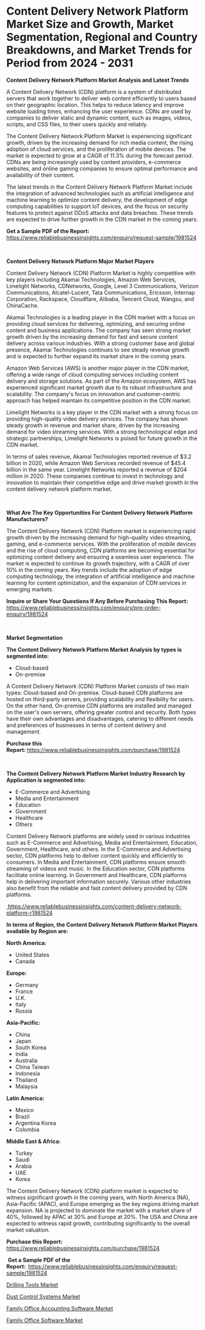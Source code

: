 <p><h1>Content Delivery Network Platform Market Size and Growth, Market Segmentation, Regional and Country Breakdowns, and Market Trends for Period from 2024 -  2031</h1></p><p><strong>Content Delivery Network Platform Market Analysis and Latest Trends</strong></p>
<p><p>A Content Delivery Network (CDN) platform is a system of distributed servers that work together to deliver web content efficiently to users based on their geographic location. This helps to reduce latency and improve website loading times, enhancing the user experience. CDNs are used by companies to deliver static and dynamic content, such as images, videos, scripts, and CSS files, to their users quickly and reliably.</p><p>The Content Delivery Network Platform Market is experiencing significant growth, driven by the increasing demand for rich media content, the rising adoption of cloud services, and the proliferation of mobile devices. The market is expected to grow at a CAGR of 11.3% during the forecast period. CDNs are being increasingly used by content providers, e-commerce websites, and online gaming companies to ensure optimal performance and availability of their content.</p><p>The latest trends in the Content Delivery Network Platform Market include the integration of advanced technologies such as artificial intelligence and machine learning to optimize content delivery, the development of edge computing capabilities to support IoT devices, and the focus on security features to protect against DDoS attacks and data breaches. These trends are expected to drive further growth in the CDN market in the coming years.</p></p>
<p><strong>Get a Sample PDF of the Report:&nbsp;</strong> <a href="https://www.reliablebusinessinsights.com/enquiry/request-sample/1981524">https://www.reliablebusinessinsights.com/enquiry/request-sample/1981524</a></p>
<p>&nbsp;</p>
<p><strong>Content Delivery Network Platform Major Market Players</strong></p>
<p><p>Content Delivery Network (CDN) Platform Market is highly competitive with key players including Akamai Technologies, Amazon Web Services, Limelight Networks, CDNetworks, Google, Level 3 Communications, Verizon Communications, Alcatel-Lucent, Tata Communications, Ericsson, Internap Corporation, Rackspace, Cloudflare, Alibaba, Tencent Cloud, Wangsu, and ChinaCache.</p><p>Akamai Technologies is a leading player in the CDN market with a focus on providing cloud services for delivering, optimizing, and securing online content and business applications. The company has seen strong market growth driven by the increasing demand for fast and secure content delivery across various industries. With a strong customer base and global presence, Akamai Technologies continues to see steady revenue growth and is expected to further expand its market share in the coming years.</p><p>Amazon Web Services (AWS) is another major player in the CDN market, offering a wide range of cloud computing services including content delivery and storage solutions. As part of the Amazon ecosystem, AWS has experienced significant market growth due to its robust infrastructure and scalability. The company's focus on innovation and customer-centric approach has helped maintain its competitive position in the CDN market.</p><p>Limelight Networks is a key player in the CDN market with a strong focus on providing high-quality video delivery services. The company has shown steady growth in revenue and market share, driven by the increasing demand for video streaming services. With a strong technological edge and strategic partnerships, Limelight Networks is poised for future growth in the CDN market.</p><p>In terms of sales revenue, Akamai Technologies reported revenue of $3.2 billion in 2020, while Amazon Web Services recorded revenue of $45.4 billion in the same year. Limelight Networks reported a revenue of $204 million in 2020. These companies continue to invest in technology and innovation to maintain their competitive edge and drive market growth in the content delivery network platform market.</p></p>
<p>&nbsp;</p>
<p><strong>What Are The Key Opportunities For Content Delivery Network Platform Manufacturers?</strong></p>
<p><p>The Content Delivery Network (CDN) Platform market is experiencing rapid growth driven by the increasing demand for high-quality video streaming, gaming, and e-commerce services. With the proliferation of mobile devices and the rise of cloud computing, CDN platforms are becoming essential for optimizing content delivery and ensuring a seamless user experience. The market is expected to continue its growth trajectory, with a CAGR of over 10% in the coming years. Key trends include the adoption of edge computing technology, the integration of artificial intelligence and machine learning for content optimization, and the expansion of CDN services in emerging markets.</p></p>
<p><strong>Inquire or Share Your Questions If Any Before Purchasing This Report:</strong> <a href="https://www.reliablebusinessinsights.com/enquiry/pre-order-enquiry/1981524">https://www.reliablebusinessinsights.com/enquiry/pre-order-enquiry/1981524</a></p>
<p>&nbsp;</p>
<p><strong>Market Segmentation</strong></p>
<p><strong>The Content Delivery Network Platform Market Analysis by types is segmented into:</strong></p>
<p><ul><li>Cloud-based</li><li>On-premise</li></ul></p>
<p><p>A Content Delivery Network (CDN) Platform Market consists of two main types: Cloud-based and On-premise. Cloud-based CDN platforms are hosted on third-party servers, providing scalability and flexibility for users. On the other hand, On-premise CDN platforms are installed and managed on the user's own servers, offering greater control and security. Both types have their own advantages and disadvantages, catering to different needs and preferences of businesses in terms of content delivery and management.</p></p>
<p><strong>Purchase this Report:&nbsp;</strong><a href="https://www.reliablebusinessinsights.com/purchase/1981524">https://www.reliablebusinessinsights.com/purchase/1981524</a></p>
<p>&nbsp;</p>
<p><strong>The Content Delivery Network Platform Market Industry Research by Application is segmented into:</strong></p>
<p><ul><li>E-Commerce and Advertising</li><li>Media and Entertainment</li><li>Education</li><li>Government</li><li>Healthcare</li><li>Others</li></ul></p>
<p><p>Content Delivery Network platforms are widely used in various industries such as E-Commerce and Advertising, Media and Entertainment, Education, Government, Healthcare, and others. In the E-Commerce and Advertising sector, CDN platforms help to deliver content quickly and efficiently to consumers. In Media and Entertainment, CDN platforms ensure smooth streaming of videos and music. In the Education sector, CDN platforms facilitate online learning. In Government and Healthcare, CDN platforms help in delivering important information securely. Various other industries also benefit from the reliable and fast content delivery provided by CDN platforms.</p></p>
<p><a href="https://www.reliablebusinessinsights.com/content-delivery-network-platform-r1981524">&nbsp;https://www.reliablebusinessinsights.com/content-delivery-network-platform-r1981524</a></p>
<p><strong>In terms of Region, the Content Delivery Network Platform Market Players available by Region are:</strong></p>
<p>
    <p> <strong> North America: </strong>
        <ul>
            <li>United States</li>
            <li>Canada</li>
        </ul>
        </p> 
    <p> <strong> Europe: </strong>
        <ul>
            <li>Germany</li>
            <li>France</li>
            <li>U.K.</li>
            <li>Italy</li>
            <li>Russia</li>
        </ul>
        </p> 
    <p> <strong> Asia-Pacific: </strong>
        <ul>
            <li>China</li>
            <li>Japan</li>
            <li>South Korea</li>
            <li>India</li>
            <li>Australia</li>
            <li>China Taiwan</li>
            <li>Indonesia</li>
            <li>Thailand</li>
            <li>Malaysia</li>
        </ul>
        </p> 
    <p> <strong> Latin America: </strong>
        <ul>
            <li>Mexico</li>
            <li>Brazil</li>
            <li>Argentina Korea</li>
            <li>Colombia</li>
        </ul>
        </p> 
    <p> <strong> Middle East & Africa: </strong>
        <ul>
            <li>Turkey</li>
            <li>Saudi</li>
            <li>Arabia</li>
            <li>UAE</li>
            <li>Korea</li>
        </ul>
    </p>
    </p>
<p><p>The Content Delivery Network (CDN) platform market is expected to witness significant growth in the coming years, with North America (NA), Asia-Pacific (APAC), and Europe emerging as the key regions driving market expansion. NA is projected to dominate the market with a market share of 40%, followed by APAC at 30% and Europe at 20%. The USA and China are expected to witness rapid growth, contributing significantly to the overall market valuation.</p></p>
<p><strong>Purchase this Report: </strong><a href="https://www.reliablebusinessinsights.com/purchase/1981524">https://www.reliablebusinessinsights.com/purchase/1981524</a></p>
<p>&nbsp;<strong>Get a Sample PDF of the Report:&nbsp;&nbsp;</strong><a href="https://www.reliablebusinessinsights.com/enquiry/request-sample/1981524">https://www.reliablebusinessinsights.com/enquiry/request-sample/1981524</a></p>
<p><strong></strong></p>
<p><p><a href="https://www.linkedin.com/pulse/emerging-trends-drilling-tools-market-global-outlook-future-rt3mc">Drilling Tools Market</a></p><p><a href="https://www.linkedin.com/pulse/dust-control-systems-market-size-share-trends-analysis-report-a7wvf">Dust Control Systems Market</a></p><p><a href="https://github.com/jadenRaynor/Market-Research-Report-List-1/blob/main/family-office-accounting-software-market.md">Family Office Accounting Software Market</a></p><p><a href="https://github.com/JordyBecker/Market-Research-Report-List-1/blob/main/family-office-software-market.md">Family Office Software Market</a></p></p>
